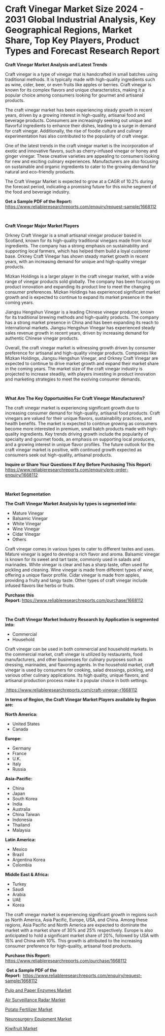 <p><h1>Craft Vinegar Market Size 2024 - 2031 Global Industrial Analysis, Key Geographical Regions, Market Share, Top Key Players, Product Types and Forecast Research Report</h1></p><p><strong>Craft Vinegar Market Analysis and Latest Trends</strong></p>
<p><p>Craft vinegar is a type of vinegar that is handcrafted in small batches using traditional methods. It is typically made with high-quality ingredients such as wine, cider, beer, or even fruits like apples or berries. Craft vinegar is known for its complex flavors and unique characteristics, making it a popular choice among consumers looking for gourmet and artisanal products.</p><p>The craft vinegar market has been experiencing steady growth in recent years, driven by a growing interest in high-quality, artisanal food and beverage products. Consumers are increasingly seeking out unique and flavorful ingredients to enhance their dishes, leading to a surge in demand for craft vinegar. Additionally, the rise of foodie culture and culinary experimentation has also contributed to the popularity of craft vinegar.</p><p>One of the latest trends in the craft vinegar market is the incorporation of exotic and innovative flavors, such as cherry-infused vinegar or honey and ginger vinegar. These creative varieties are appealing to consumers looking for new and exciting culinary experiences. Manufacturers are also focusing on sustainable and organic ingredients to cater to the growing demand for natural and eco-friendly products.</p><p>The Craft Vinegar Market is expected to grow at a CAGR of 10.2% during the forecast period, indicating a promising future for this niche segment of the food and beverage industry.</p></p>
<p><strong>Get a Sample PDF of the Report:&nbsp;</strong> <a href="https://www.reliableresearchreports.com/enquiry/request-sample/1668112">https://www.reliableresearchreports.com/enquiry/request-sample/1668112</a></p>
<p>&nbsp;</p>
<p><strong>Craft Vinegar Major Market Players</strong></p>
<p><p>Orkney Craft Vinegar is a small artisanal vinegar producer based in Scotland, known for its high-quality traditional vinegars made from local ingredients. The company has a strong emphasis on sustainability and supporting local farmers, which has helped them build a loyal customer base. Orkney Craft Vinegar has shown steady market growth in recent years, with an increasing demand for unique and high-quality vinegar products. </p><p>Mizkan Holdings is a larger player in the craft vinegar market, with a wide range of vinegar products sold globally. The company has been focusing on product innovation and expanding its product line to meet the changing consumer preferences. Mizkan Holdings has experienced significant market growth and is expected to continue to expand its market presence in the coming years.</p><p>Jiangsu Hengshun Vinegar is a leading Chinese vinegar producer, known for its traditional brewing methods and high-quality products. The company has a strong market presence in China and has been expanding its reach to international markets. Jiangsu Hengshun Vinegar has experienced steady sales revenue growth in recent years, driven by increasing demand for authentic Chinese vinegar products.</p><p>Overall, the craft vinegar market is witnessing growth driven by consumer preference for artisanal and high-quality vinegar products. Companies like Mizkan Holdings, Jiangsu Hengshun Vinegar, and Orkney Craft Vinegar are expected to continue to drive market growth and expand their market share in the coming years. The market size of the craft vinegar industry is projected to increase steadily, with players investing in product innovation and marketing strategies to meet the evolving consumer demands.</p></p>
<p>&nbsp;</p>
<p><strong>What Are The Key Opportunities For Craft Vinegar Manufacturers?</strong></p>
<p><p>The craft vinegar market is experiencing significant growth due to increasing consumer demand for high-quality, artisanal food products. Craft vinegars are valued for their unique flavors, sustainability practices, and health benefits. The market is expected to continue growing as consumers become more interested in premium, small batch products made with high-quality ingredients. Key trends driving growth include the popularity of specialty and gourmet foods, an emphasis on supporting local producers, and a growing interest in unique flavor profiles. The future outlook for the craft vinegar market is positive, with continued growth expected as consumers seek out high-quality, artisanal products.</p></p>
<p><strong>Inquire or Share Your Questions If Any Before Purchasing This Report:</strong> <a href="https://www.reliableresearchreports.com/enquiry/pre-order-enquiry/1668112">https://www.reliableresearchreports.com/enquiry/pre-order-enquiry/1668112</a></p>
<p>&nbsp;</p>
<p><strong>Market Segmentation</strong></p>
<p><strong>The Craft Vinegar Market Analysis by types is segmented into:</strong></p>
<p><ul><li>Mature Vinegar</li><li>Balsamic Vinegar</li><li>White Vinegar</li><li>Wine Vinegar</li><li>Cidar Vinegar</li><li>Others</li></ul></p>
<p><p>Craft vinegar comes in various types to cater to different tastes and uses. Mature vinegar is aged to develop a rich flavor and aroma. Balsamic vinegar is known for its sweet and tart taste, commonly used in salads and marinades. White vinegar is clear and has a sharp taste, often used for pickling and cleaning. Wine vinegar is made from different types of wine, offering a unique flavor profile. Cidar vinegar is made from apples, providing a fruity and tangy taste. Other types of craft vinegar include infused flavors like herbs or fruits.</p></p>
<p><strong>Purchase this Report:&nbsp;</strong><a href="https://www.reliableresearchreports.com/purchase/1668112">https://www.reliableresearchreports.com/purchase/1668112</a></p>
<p>&nbsp;</p>
<p><strong>The Craft Vinegar Market Industry Research by Application is segmented into:</strong></p>
<p><ul><li>Commercial</li><li>Household</li></ul></p>
<p><p>Craft vinegar can be used in both commercial and household markets. In the commercial market, craft vinegar is utilized by restaurants, food manufacturers, and other businesses for culinary purposes such as dressing, marinades, and flavoring agents. In the household market, craft vinegar is used by consumers for cooking, salad dressings, pickling, and various other culinary applications. Its high quality, unique flavors, and artisanal production process make it a popular choice in both settings.</p></p>
<p><a href="https://www.reliableresearchreports.com/craft-vinegar-r1668112">&nbsp;https://www.reliableresearchreports.com/craft-vinegar-r1668112</a></p>
<p><strong>In terms of Region, the Craft Vinegar Market Players available by Region are:</strong></p>
<p>
    <p> <strong> North America: </strong>
        <ul>
            <li>United States</li>
            <li>Canada</li>
        </ul>
        </p> 
    <p> <strong> Europe: </strong>
        <ul>
            <li>Germany</li>
            <li>France</li>
            <li>U.K.</li>
            <li>Italy</li>
            <li>Russia</li>
        </ul>
        </p> 
    <p> <strong> Asia-Pacific: </strong>
        <ul>
            <li>China</li>
            <li>Japan</li>
            <li>South Korea</li>
            <li>India</li>
            <li>Australia</li>
            <li>China Taiwan</li>
            <li>Indonesia</li>
            <li>Thailand</li>
            <li>Malaysia</li>
        </ul>
        </p> 
    <p> <strong> Latin America: </strong>
        <ul>
            <li>Mexico</li>
            <li>Brazil</li>
            <li>Argentina Korea</li>
            <li>Colombia</li>
        </ul>
        </p> 
    <p> <strong> Middle East & Africa: </strong>
        <ul>
            <li>Turkey</li>
            <li>Saudi</li>
            <li>Arabia</li>
            <li>UAE</li>
            <li>Korea</li>
        </ul>
    </p>
    </p>
<p><p>The craft vinegar market is experiencing significant growth in regions such as North America, Asia Pacific, Europe, USA, and China. Among these regions, Asia Pacific and North America are expected to dominate the market with a market share of 30% and 25% respectively. Europe is also anticipated to hold a significant market share of 20%, followed by USA with 15% and China with 10%. This growth is attributed to the increasing consumer preference for high-quality, artisanal food products.</p></p>
<p><strong>Purchase this Report: </strong><a href="https://www.reliableresearchreports.com/purchase/1668112">https://www.reliableresearchreports.com/purchase/1668112</a></p>
<p>&nbsp;<strong>Get a Sample PDF of the Report:&nbsp;&nbsp;</strong><a href="https://www.reliableresearchreports.com/enquiry/request-sample/1668112">https://www.reliableresearchreports.com/enquiry/request-sample/1668112</a></p>
<p><strong></strong></p>
<p><p><a href="https://github.com/Krish2023na/Market-Research-Report-List-6/blob/main/pulp-and-paper-enzymes-market.md">Pulp and Paper Enzymes Market</a></p><p><a href="https://github.com/RickHolmes3/Market-Research-Report-List-6/blob/main/air-surveillance-radar-market.md">Air Surveillance Radar Market</a></p><p><a href="https://github.com/lairestrong/Market-Research-Report-List-1/blob/main/potato-fertilizer-market.md">Potato Fertilizer Market</a></p><p><a href="https://github.com/bmorecock/Market-Research-Report-List-4/blob/main/neurosurgery-equipment-market.md">Neurosurgery Equipment Market</a></p><p><a href="https://github.com/drzsklfn31/Market-Research-Report-List-1/blob/main/kiwifruit-market.md">Kiwifruit Market</a></p></p>